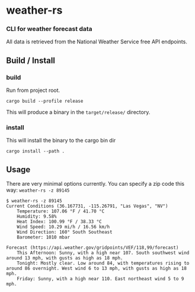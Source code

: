 # weather-rs
### CLI for weather forecast data
All data is retrieved from the National Weather Service free API endpoints.

## Build / Install

### build
Run from project root.
```
cargo build --profile release
```
This will produce a binary in the `target/release/` directory.

### install
This will install the binary to the cargo bin dir
```
cargo install --path .
```

## Usage
There are very minimal options currently. You can specify a zip code this way:
`weather-rs -z 89145`

```
$ weather-rs -z 89145
Current Conditions (36.167731, -115.26791, "Las Vegas", "NV")
    Temperature: 107.06 °F / 41.70 °C
    Humidity: 9.58%
    Heat Index: 100.99 °F / 38.33 °C
    Wind Speed: 10.29 mi/h / 16.56 km/h
    Wind Direction: 160° South Southeast
    Barometer: 1010 mbar

Forecast (https://api.weather.gov/gridpoints/VEF/118,99/forecast)
    This Afternoon: Sunny, with a high near 107. South southwest wind around 13 mph, with gusts as high as 18 mph.
    Tonight: Mostly clear. Low around 84, with temperatures rising to around 86 overnight. West wind 6 to 13 mph, with gusts as high as 18 mph.
    Friday: Sunny, with a high near 110. East northeast wind 5 to 9 mph.
```
